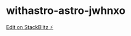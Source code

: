 # withastro-astro-jwhnxo

[Edit on StackBlitz ⚡️](https://stackblitz.com/edit/withastro-astro-jwhnxo)
